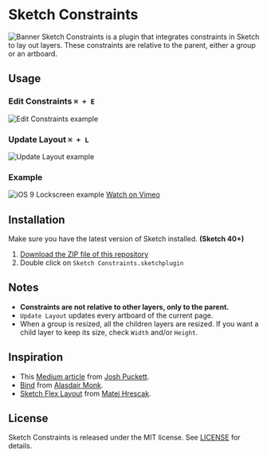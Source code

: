 # Sketch Constraints

![Banner](docs/banner@2x.png)
Sketch Constraints is a plugin that integrates constraints in Sketch to lay out layers. These constraints are relative to the parent, either a group or an artboard.

## Usage

### Edit Constraints `⌘ + E`

![Edit Constraints example](docs/editconstraints.gif)

### Update Layout `⌘ + L`

![Update Layout example](docs/updatelayout.gif)

### Example

![iOS 9 Lockscreen example](docs/example@2x.png)
[Watch on Vimeo](https://vimeo.com/140962822)

## Installation

Make sure you have the latest version of Sketch installed. **(Sketch 40+)**

1. [Download the ZIP file of this repository](https://github.com/bouchenoiremarc/Sketch-Constraints/archive/master.zip)
2. Double click on `Sketch Constraints.sketchplugin`

## Notes

* **Constraints are not relative to other layers, only to the parent.**
* `Update Layout` updates every artboard of the current page.
* When a group is resized, all the children layers are resized. If you want a child layer to keep its size, check `Width` and/or `Height`.

## Inspiration

* This [Medium article](https://medium.com/bridge-collection/modern-design-tools-adaptive-layouts-e236070856e3) from [Josh Puckett](https://twitter.com/joshpuckett).
* [Bind](https://github.com/almonk/Bind) from [Alasdair Monk](https://twitter.com/almonk).
* [Sketch Flex Layout](https://github.com/hrescak/Sketch-Flex-Layout) from [Matej Hrescak](https://twitter.com/mhrescak).

## License

Sketch Constraints is released under the MIT license. See [LICENSE](LICENSE) for details.
